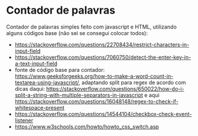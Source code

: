 # Contador de palavras
Contador de palavras simples feito com javascript e HTML, utilizando alguns códigos base (não sei se consegui colocar todos): 
* https://stackoverflow.com/questions/22708434/restrict-characters-in-input-field
* https://stackoverflow.com/questions/7060750/detect-the-enter-key-in-a-text-input-field
* fonte de código base para contador: https://www.geeksforgeeks.org/how-to-make-a-word-count-in-textarea-using-javascript/, adaptando split para regex de acordo com dicas daqui: https://stackoverflow.com/questions/650022/how-do-i-split-a-string-with-multiple-separators-in-javascript e aqui https://stackoverflow.com/questions/16048148/regex-to-check-if-whitespace-present
* https://stackoverflow.com/questions/14544104/checkbox-check-event-listener
* https://www.w3schools.com/howto/howto_css_switch.asp
